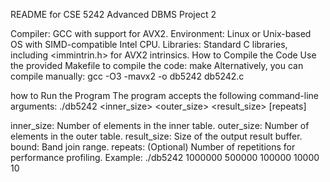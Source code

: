 README for CSE 5242 Advanced DBMS Project 2


Compiler: GCC with support for AVX2.
Environment: Linux or Unix-based OS with SIMD-compatible Intel CPU.
Libraries: Standard C libraries, including <immintrin.h> for AVX2 intrinsics.
How to Compile the Code
Use the provided Makefile to compile the code:
    make
Alternatively, you can compile manually:
    gcc -O3 -mavx2 -o db5242 db5242.c

how to Run the Program
The program accepts the following command-line arguments:
    ./db5242 <inner_size> <outer_size> <result_size> <bound> [repeats]

inner_size: Number of elements in the inner table.
outer_size: Number of elements in the outer table.
result_size: Size of the output result buffer.
bound: Band join range.
repeats: (Optional) Number of repetitions for performance profiling.
Example:
    ./db5242 1000000 500000 100000 10000 10